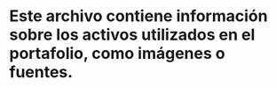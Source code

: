 # Este archivo contiene información sobre los activos utilizados en el portafolio, como imágenes o fuentes.